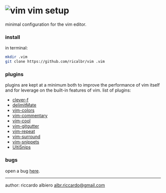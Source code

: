# ![vim](https://www.vim.org/images/vim32x32.gif) vim setup

minimal configuration for the vim editor.

### install
in terminal:
``` bash
mkdir .vim
git clone https://github.com/ricalbr/vim .vim
```

### plugins
plugins are kept at a minimum both to improve the performance of vim itself and for leverage on the built-in features of vim.
list of plugins:
- [clever-f](https://github.com/rhysd/clever-f.vim)
- [delimitMate](https://github.com/Raimondi/delimitMate)
- [vim-colors](https://github.com/ricalbr/vim-colors)
- [vim-commentary](https://github.com/tpope/vim-commentary)
- [vim-cool](https://github.com/romainl/vim-cool)
- [vim-gitgutter](https://github.com/airblade/vim-gitgutter)
- [vim-repeat](https://github.com/tpope/vim-repeat)
- [vim-surround](https://github.com/tpope/vim-surround)
- [vim-snippets](https://github.com/honza/vim-snippets)
- [UltiSnips](https://github.com/SirVer/ultisnips)

### bugs
open a bug [here](https://github.com/ricalbr/vim/issues).

---
author: riccardo albiero albr.riccardo@gmail.com
